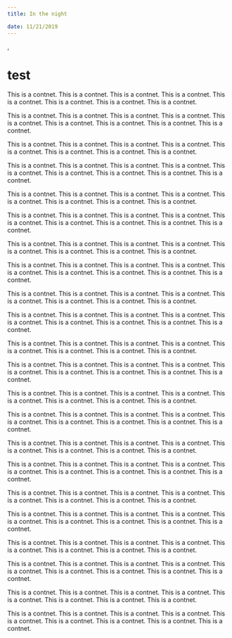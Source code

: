 ```yaml
---
title: In the night

date: 11/21/2019
---
```

,<h1>test</h1><p>This is a contnet. This is a contnet. This is a contnet. This is a contnet. This is a contnet. This is a contnet. This is a contnet. This is a contnet.</p><p>This is a contnet. This is a contnet. This is a contnet. This is a contnet. This is a contnet. This is a contnet. This is a contnet. This is a contnet. This is a contnet.</p><p>This is a contnet. This is a contnet. This is a contnet. This is a contnet. This is a contnet. This is a contnet. This is a contnet. This is a contnet.</p><p>This is a contnet. This is a contnet. This is a contnet. This is a contnet. This is a contnet. This is a contnet. This is a contnet. This is a contnet. This is a contnet.</p><p>This is a contnet. This is a contnet. This is a contnet. This is a contnet. This is a contnet. This is a contnet. This is a contnet. This is a contnet.</p><p>This is a contnet. This is a contnet. This is a contnet. This is a contnet. This is a contnet. This is a contnet. This is a contnet. This is a contnet. This is a contnet.</p><p>This is a contnet. This is a contnet. This is a contnet. This is a contnet. This is a contnet. This is a contnet. This is a contnet. This is a contnet.</p><p>This is a contnet. This is a contnet. This is a contnet. This is a contnet. This is a contnet. This is a contnet. This is a contnet. This is a contnet. This is a contnet.</p><p>This is a contnet. This is a contnet. This is a contnet. This is a contnet. This is a contnet. This is a contnet. This is a contnet. This is a contnet.</p><p>This is a contnet. This is a contnet. This is a contnet. This is a contnet. This is a contnet. This is a contnet. This is a contnet. This is a contnet. This is a contnet.</p><p>This is a contnet. This is a contnet. This is a contnet. This is a contnet. This is a contnet. This is a contnet. This is a contnet. This is a contnet.</p><p>This is a contnet. This is a contnet. This is a contnet. This is a contnet. This is a contnet. This is a contnet. This is a contnet. This is a contnet. This is a contnet.</p><p>This is a contnet. This is a contnet. This is a contnet. This is a contnet. This is a contnet. This is a contnet. This is a contnet. This is a contnet.</p><p>This is a contnet. This is a contnet. This is a contnet. This is a contnet. This is a contnet. This is a contnet. This is a contnet. This is a contnet. This is a contnet.</p><p>This is a contnet. This is a contnet. This is a contnet. This is a contnet. This is a contnet. This is a contnet. This is a contnet. This is a contnet.</p><p>This is a contnet. This is a contnet. This is a contnet. This is a contnet. This is a contnet. This is a contnet. This is a contnet. This is a contnet. This is a contnet.</p><p>This is a contnet. This is a contnet. This is a contnet. This is a contnet. This is a contnet. This is a contnet. This is a contnet. This is a contnet.</p><p>This is a contnet. This is a contnet. This is a contnet. This is a contnet. This is a contnet. This is a contnet. This is a contnet. This is a contnet. This is a contnet.</p><p>This is a contnet. This is a contnet. This is a contnet. This is a contnet. This is a contnet. This is a contnet. This is a contnet. This is a contnet.</p><p>This is a contnet. This is a contnet. This is a contnet. This is a contnet. This is a contnet. This is a contnet. This is a contnet. This is a contnet. This is a contnet.</p><p>This is a contnet. This is a contnet. This is a contnet. This is a contnet. This is a contnet. This is a contnet. This is a contnet. This is a contnet.</p><p>This is a contnet. This is a contnet. This is a contnet. This is a contnet. This is a contnet. This is a contnet. This is a contnet. This is a contnet. This is a contnet.</p>
